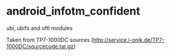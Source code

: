 android_infotm_confident
========================

ubi, ubifs and uftl modules

Taken from TP7-1000DC sources (http://service.i-onik.de/TP7-1000DC/sourcecode.tar.gz)
